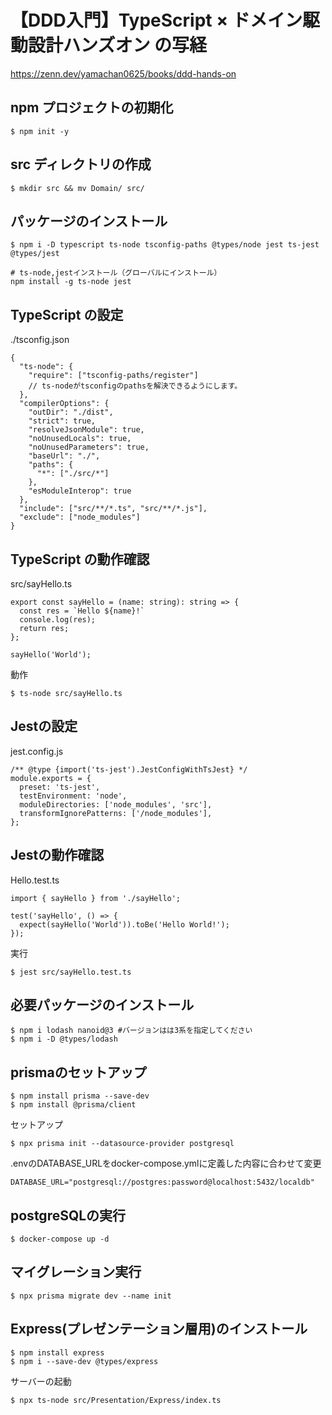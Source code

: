 # 【DDD入門】TypeScript × ドメイン駆動設計ハンズオン の写経
https://zenn.dev/yamachan0625/books/ddd-hands-on

## npm プロジェクトの初期化
```
$ npm init -y
```

## src ディレクトリの作成
```
$ mkdir src && mv Domain/ src/
```

## パッケージのインストール
```
$ npm i -D typescript ts-node tsconfig-paths @types/node jest ts-jest @types/jest

# ts-node,jestインストール（グローバルにインストール）
npm install -g ts-node jest
```

## TypeScript の設定
./tsconfig.json
```
{
  "ts-node": {
    "require": ["tsconfig-paths/register"]
    // ts-nodeがtsconfigのpathsを解決できるようにします。
  },
  "compilerOptions": {
    "outDir": "./dist",
    "strict": true,
    "resolveJsonModule": true,
    "noUnusedLocals": true,
    "noUnusedParameters": true,
    "baseUrl": "./",
    "paths": {
      "*": ["./src/*"]
    },
    "esModuleInterop": true
  },
  "include": ["src/**/*.ts", "src/**/*.js"],
  "exclude": ["node_modules"]
}
```

## TypeScript の動作確認
src/sayHello.ts
```
export const sayHello = (name: string): string => {
  const res = `Hello ${name}!`
  console.log(res);
  return res;
};

sayHello('World');
```
動作
```
$ ts-node src/sayHello.ts
```

## Jestの設定
jest.config.js
```
/** @type {import('ts-jest').JestConfigWithTsJest} */
module.exports = {
  preset: 'ts-jest',
  testEnvironment: 'node',
  moduleDirectories: ['node_modules', 'src'],
  transformIgnorePatterns: ['/node_modules'],
};
```

## Jestの動作確認
Hello.test.ts
```
import { sayHello } from './sayHello';

test('sayHello', () => {
  expect(sayHello('World')).toBe('Hello World!');
});
```
実行
```
$ jest src/sayHello.test.ts
```

## 必要パッケージのインストール
```
$ npm i lodash nanoid@3 #バージョンはは3系を指定してください
$ npm i -D @types/lodash
```

## prismaのセットアップ
```
$ npm install prisma --save-dev
$ npm install @prisma/client
```
セットアップ
```
$ npx prisma init --datasource-provider postgresql
```
.envのDATABASE_URLをdocker-compose.ymlに定義した内容に合わせて変更
```
DATABASE_URL="postgresql://postgres:password@localhost:5432/localdb"
```

## postgreSQLの実行
```
$ docker-compose up -d
```

## マイグレーション実行
```
$ npx prisma migrate dev --name init
```

## Express(プレゼンテーション層用)のインストール
```
$ npm install express
$ npm i --save-dev @types/express
```
サーバーの起動
```
$ npx ts-node src/Presentation/Express/index.ts
```

